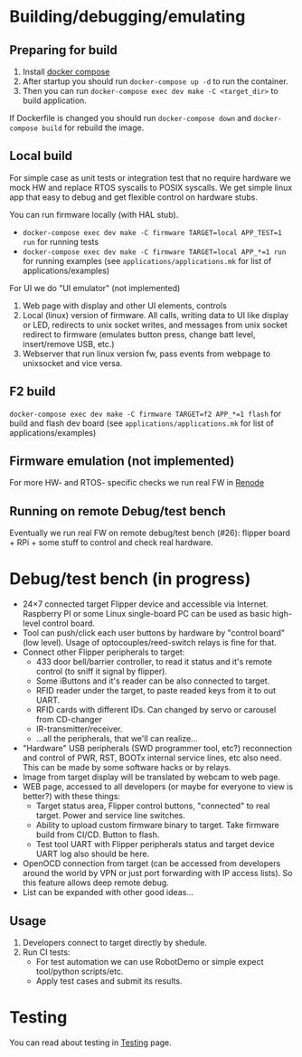 # Building/debugging/emulating

## Preparing for build

1. Install [docker compose](https://docs.docker.com/compose/install/)
2. After startup you should run `docker-compose up -d` to run the container.
3. Then you can run `docker-compose exec dev make -C <target_dir>` to build application.

If Dockerfile is changed you should run `docker-compose down` and `docker-compose build` for rebuild the image.

## Local build

For simple case as unit tests or integration test that no require hardware we mock HW and replace RTOS syscalls to POSIX syscalls. We get simple linux app that easy to debug and get flexible control on hardware stubs.

You can run firmware locally (with HAL stub).

* `docker-compose exec dev make -C firmware TARGET=local APP_TEST=1 run` for running tests
* `docker-compose exec dev make -C firmware TARGET=local APP_*=1 run` for running examples (see `applications/applications.mk` for list of applications/examples)

For UI we do "UI emulator" (not implemented)

1. Web page with display and other UI elements, controls
2. Local (linux) version of firmware. All calls, writing data to UI like display or LED, redirects to unix socket writes, and messages from unix socket redirect to firmware (emulates button press, change batt level, insert/remove USB, etc.)
3. Webserver that run linux version fw, pass events from webpage to unixsocket and vice versa.

## F2 build

`docker-compose exec dev make -C firmware TARGET=f2 APP_*=1 flash` for build and flash dev board (see `applications/applications.mk` for list of applications/examples)

## Firmware emulation (not implemented)

For more HW- and RTOS- specific checks we run real FW in [Renode](https://interrupt.memfault.com/blog/intro-to-renode)

## Running on remote Debug/test bench

Eventually we run real FW on remote debug/test bench (#26): flipper board + RPi + some stuff to control and check real hardware.

# Debug/test bench (in progress)

* 24×7 connected target Flipper device and accessible via Internet. Raspberry PI or some Linux single-board PC can be used as basic high-level control board.
* Tool can push/click each user buttons by hardware by "control board" (low level). Usage of optocouples/reed-switch relays is fine for that.
* Connect other Flipper peripherals to target:
	* 433 door bell/barrier controller, to read it status and it's remote control (to sniff it signal by flipper).
	* Some iButtons and it's reader can be also connected to target.
	* RFID reader under the target, to paste readed keys from it to out UART.
	* RFID cards with different IDs. Can changed by servo or carousel from CD-changer
	* IR-transmitter/receiver.
	* ...all the peripherals, that we'll can realize...
* "Hardware" USB peripherals (SWD programmer tool, etc?) reconnection and control of PWR, RST, BOOTx internal service lines, etc also need. This can be made by some software hacks or by relays.
* Image from target display will be translated by webcam to web page.
* WEB page, accessed to all developers (or maybe for everyone to view is better?) with these things:
	* Target status area, Flipper control buttons, "connected" to real target. Power and service line switches.
	* Ability to upload custom firmware binary to target. Take firmware build from CI/CD. Button to flash.
	* Test tool UART with Flipper peripherals status and target device UART log also should be here.
* OpenOCD connection from target (can be accessed from developers around the world by VPN or just port forwarding with IP access lists). So this feature allows deep remote debug.
* List can be expanded with other good ideas...

## Usage

1. Developers connect to target directly by shedule.
2. Run CI tests:
	* For test automation we can use RobotDemo or simple expect tool/python scripts/etc.
	* Apply test cases and submit its results.

# Testing

You can read about testing in [Testing](Testing) page.
